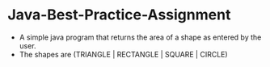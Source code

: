 # Java-Best-Practice-Assignment
- A simple java program that returns the area of a shape as entered by the user.
- The shapes are (TRIANGLE | RECTANGLE | SQUARE | CIRCLE)
